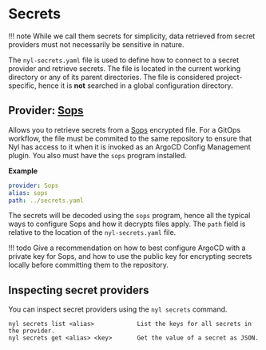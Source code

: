 # Secrets

!!! note
    While we call them secrets for simplicity, data retrieved from secret providers must not necessarily be sensitive
    in nature.

The `nyl-secrets.yaml` file is used to define how to connect to a secret provider and retrieve secrets. The file is
located in the current working directory or any of its parent directories. The file is considered project-specific,
hence it is **not** searched in a global configuration directory.

## Provider: [Sops]

  [Sops]: https://github.com/getsops/sops

Allows you to retrieve secrets from a [Sops] encrypted file. For a GitOps workflow, the file must be commited to the
same repository to ensure that Nyl has access to it when it is invoked as an ArgoCD Config Management plugin. You also
must have the `sops` program installed.

__Example__

```yaml title="nyl-secrets.yaml"
provider: Sops
alias: sops
path: ../secrets.yaml
```

The secrets will be decoded using the `sops` program, hence all the typical ways to configure Sops and how it decrypts
files apply. The `path` field is relative to the location of the `nyl-secrets.yaml` file.

!!! todo
    Give a recommendation on how to best configure ArgoCD with a private key for Sops, and how to use the public key
    for encrypting secrets locally before committing them to the repository.

## Inspecting secret providers

You can inspect secret providers using the `nyl secrets` command.

```
nyl secrets list <alias>            List the keys for all secrets in the provider.
nyl secrets get <alias> <key>       Get the value of a secret as JSON.
```
